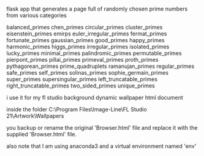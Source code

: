 flask app that generates a page full of randomly chosen prime numbers from various categories

balanced_primes
chen_primes
circular_primes
cluster_primes
eisenstein_primes
emirps
euler_irregular_primes
fermat_primes
fortunate_primes
gaussian_primes
good_primes
happy_primes
harmonic_primes
higgs_primes
irregular_primes
isolated_primes
lucky_primes
minimal_primes
palindromic_primes
permutable_primes
pierpont_primes
pillai_primes
primeval_primes
proth_primes
pythagorean_primes
prime_quadruplets
ramanujan_primes
regular_primes
safe_primes
self_primes
solinas_primes
sophie_germain_primes
super_primes
supersingular_primes
left_truncatable_primes
right_truncatable_primes
two_sided_primes
unique_primes 

i use it for my fl studio background dynamic wallpaper html document


inside the folder C:\Program Files\Image-Line\FL Studio 21\Artwork\Wallpapers

you backup or rename the original 'Browser.html' file and replace it with the supplied 'Browser.html' file.


also note that I am using anaconda3 and a virtual environment named 'env'
